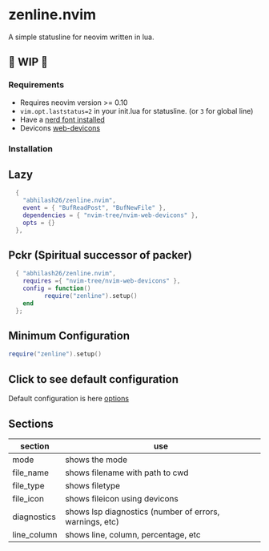 # zenline.nvim
A simple statusline for neovim written in lua.

## 🚧 WIP 🚧

### Requirements
* Requires neovim version >= 0.10
* `vim.opt.laststatus=2` in your init.lua for statusline. (or `3` for global line)
* Have a [nerd font installed](https://www.nerdfonts.com/font-downloads)
* Devicons [web-devicons](https://github.com/nvim-tree/nvim-web-devicons)

### Installation

## Lazy
```lua
  {
    "abhilash26/zenline.nvim",
    event = { "BufReadPost", "BufNewFile" },
    dependencies = { "nvim-tree/nvim-web-devicons" },
    opts = {}
  },
```
## Pckr (Spiritual successor of packer)
```lua
  { "abhilash26/zenline.nvim",
    requires ={ "nvim-tree/nvim-web-devicons" },
    config = function()
          require("zenline").setup()
    end
  };
```
## Minimum Configuration
```lua
require("zenline").setup()
```
 ## Click to see default configuration
 Default configuration is here [options](https://github.com/abhilash26/zenline.nvim/blob/main/lua/zenline/default_options.lua)


 ## Sections

 | section | use |
 |---------|-----|
 | mode         | shows the mode |
 | file_name     | shows filename with path to cwd |
 | file_type     | shows filetype |
 | file_icon     | shows fileicon using devicons |
 | diagnostics  | shows lsp diagnostics (number of errors, warnings, etc) |
 | line_column   | shows line, column, percentage, etc |
